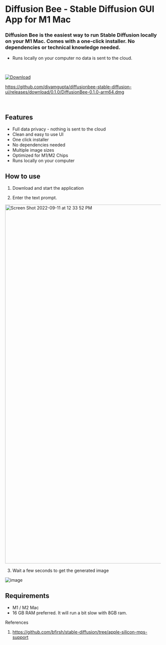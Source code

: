 # Diffusion Bee - Stable Diffusion GUI App for M1 Mac

### Diffusion Bee is the easiest way to run Stable Diffusion locally on your M1 Mac. Comes with a one-click installer. No dependencies or technical knowledge needed.

* Runs locally on your computer no data is sent to the cloud.

<br>

[![Download](https://user-images.githubusercontent.com/1890549/189538422-52d50488-c1fa-4924-bec6-186c9e0f307b.png)](https://github.com/divamgupta/diffusionbee-stable-diffusion-ui/releases/download/0.1.0/DiffusionBee-0.1.0-arm64.dmg)

https://github.com/divamgupta/diffusionbee-stable-diffusion-ui/releases/download/0.1.0/DiffusionBee-0.1.0-arm64.dmg



<br>

## Features
* Full data privacy - nothing is sent to the cloud
* Clean and easy to use UI
* One click installer
* No dependencies needed
* Multiple image sizes
* Optimized for M1/M2 Chips
* Runs locally on your computer


## How to use 

1) Download and start the application

2) Enter the text prompt.
<img width="1162" alt="Screen Shot 2022-09-11 at 12 33 52 PM" src="https://user-images.githubusercontent.com/1890549/189538839-45ac91b1-cd66-4543-9ece-956220d0d769.png">

3) Wait a few seconds to get the generated image

![image](https://user-images.githubusercontent.com/1890549/189539684-222482fb-63f7-4799-bfc1-005b84508e35.png)


## Requirements 
* M1 / M2 Mac
* 16 GB RAM preferred. It will run a bit slow with 8GB ram.



References
1) https://github.com/bfirsh/stable-diffusion/tree/apple-silicon-mps-support
